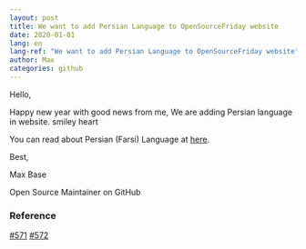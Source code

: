 ```yaml
---
layout: post
title: We want to add Persian Language to OpenSourceFriday website
date: 2020-01-01
lang: en
lang-ref: "We want to add Persian Language to OpenSourceFriday website"
author: Max
categories: github
---
```


Hello,

Happy new year with good news from me, We are adding Persian language in website. smiley  heart

You can read about Persian (Farsi) Language at [here](https://en.wikipedia.org/wiki/Persian_language).

Best,

Max Base

Open Source Maintainer on GitHub

### Reference

[#571](https://github.com/github/opensourcefriday/pull/571)
[#572](https://github.com/github/opensourcefriday/pull/572)

